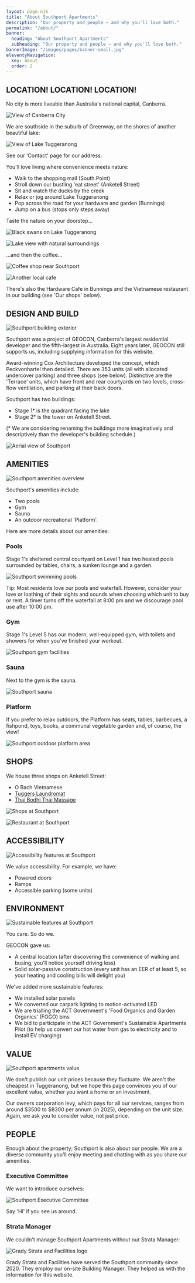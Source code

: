 ```yaml
---
layout: page.njk
title: "About Southport Apartments"
description: "Our property and people — and why you'll love both."
permalink: "/about/"
banner:
  heading: "About Southport Apartments"
  subheading: "Our property and people — and why you'll love both."
bannerImage: "/images/pages/banner-small.jpg"
eleventyNavigation:
  key: About
  order: 2
---
```


## LOCATION! LOCATION! LOCATION!

No city is more liveable than Australia's national capital, Canberra.

![View of Canberra City](/images/pages/1-about-002.jpeg)

We are southside in the suburb of Greenway, on the shores of another beautiful lake:

![View of Lake Tuggeranong](/images/pages/1-about-003.jpeg)

See our 'Contact' page for our address.

You'll love living where convenience meets nature:

- Walk to the shopping mall (South.Point)
- Stroll down our bustling 'eat street' (Anketell Street)
- Sit and watch the ducks by the creek
- Relax or jog around Lake Tuggeranong
- Pop across the road for your hardware and garden (Bunnings)
- Jump on a bus (stops only steps away)

Taste the nature on your doorstep…

![Black swans on Lake Tuggeranong](/images/pages/black-swans-on-lake-tuggeranong.jpg)

![Lake view with natural surroundings](/images/pages/1-about-004.jpg)

...and then the coffee...

![Coffee shop near Southport](/images/pages/1-about-005.jpg)

![Another local cafe](/images/pages/1-about-006.jpg)

There's also the Hardware Cafe in Bunnings and the Vietnamese restaurant in our building (see 'Our shops' below).

## DESIGN AND BUILD

![Southport building exterior](/images/pages/1-about-007.jpg)

Southport was a project of GEOCON, Canberra's largest residential developer and the fifth-largest in Australia. Eight years later, GEOCON still supports us, including supplying information for this website.

Award-winning Cox Architecture developed the concept, which Peckvonhartel then detailed. There are 353 units (all with allocated undercover parking) and three shops (see below). Distinctive are the 'Terrace' units, which
have front and rear courtyards on two levels, cross-flow ventilation, and parking at their back doors.

Southport has two buildings:

- Stage 1\* is the quadrant facing the lake
- Stage 2\* is the tower on Anketell Street.

(\* We are considering renaming the buildings more imaginatively and descriptively than the developer's building schedule.)

![Aerial view of Southport](/images/pages/1-about-008.jpg)

## AMENITIES

![Southport amenities overview](/images/pages/swimmer.jpg)

Southport's amenities include:

- Two pools
- Gym
- Sauna
- An outdoor recreational 'Platform'.

Here are more details about our amenities:

### Pools

Stage 1's sheltered central courtyard on Level 1 has two heated pools surrounded by tables, chairs, a sunken lounge and a garden.

![Southport swimming pools](/images/pages/1-about-010.jpg)

Tip: Most residents love our pools and waterfall. However, consider your love or loathing of their sights and sounds when choosing which unit to buy or rent. A timer turns off the waterfall at 8:00 pm and we discourage
pool use after 10:00 pm.

### Gym

Stage 1's Level 5 has our modern, well-equipped gym, with toilets and showers for when you've finished your workout.

![Southport gym facilities](/images/pages/gym.jpg)

### Sauna

Next to the gym is the sauna.

![Southport sauna](/images/pages/1-about-012.jpg)

### Platform

If you prefer to relax outdoors, the Platform has seats, tables, barbecues, a fishpond, toys, books, a communal vegetable garden and, of course, the view!

![Southport outdoor platform area](/images/pages/1-about-013.jpg)

## SHOPS

We house three shops on Anketell Street:

- O Bach Vietnamese
- [Tuggers Laundromat](https://spinzone.com.au/locations/spinzone-tuggeranong-act-2900/)
- [Thai Bodhi Thai Massage](https://thaibodhithai.com.au)

![Shops at Southport](/images/pages/1-about-014.jpg)

![Restaurant at Southport](/images/pages/1-about-015.jpg)

## ACCESSIBILITY

![Accessibility features at Southport](/images/pages/1-about-016.jpg)

We value accessibility. For example, we have:

- Powered doors
- Ramps
- Accessible parking (some units)

## ENVIRONMENT

![Sustainable features at Southport](/images/pages/1-about-017.jpg)

You care. So do we.

GEOCON gave us:

- A central location (after discovering the convenience of walking and busing, you'll notice yourself driving less)
- Solid solar-passive construction (every unit has an EER of at least 5, so your heating and cooling bills will delight you)

We've added more sustainable features:

- We installed solar panels
- We converted our carpark lighting to motion-activated LED
- We are trialling the ACT Government's 'Food Organics and Garden Organics' (FOGO) bins
- We bid to participate in the ACT Government's Sustainable Apartments Pilot (to help us convert our hot water from gas to electricity and to install EV charging)

## VALUE

![Southport apartments value](/images/pages/1-about-018.jpg)

We don't publish our unit prices because they fluctuate. We aren't the cheapest in Tuggeranong, but we hope this page convinces you of our excellent value, whether you want a home or an investment.

Our owners corporation levy, which pays for all our services, ranges from around $3500 to $8300 per annum (in 2025), depending on the unit size. Again, we ask you to consider value, not just price.

## PEOPLE

Enough about the property; Southport is also about our people. We are a diverse community you'll enjoy meeting and chatting with as you share our amenities.

### Executive Committee

We want to introduce ourselves:

![Southport Executive Committee](/images/pages/1-about-019.jpg)

Say 'Hi' if you see us around.

### Strata Manager

We couldn't manage Southport Apartments without our Strata Manager:

![Grady Strata and Facilities logo](/images/pages/1-about-020.jpg)

Grady Strata and Facilities have served the Southport community since 2020. They employ our on-site Building Manager. They helped us with the information for this website.